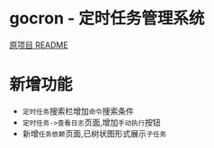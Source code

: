 # gocron - 定时任务管理系统

[原项目 README](https://github.com/ouqiang/gocron/blob/master/README.md)

# 新增功能
* `定时任务`搜索栏增加`命令`搜索条件
* `定时任务->查看日志`页面,增加`手动执行`按钮
* 新增`任务依赖`页面,已树状图形式展示`子任务`
